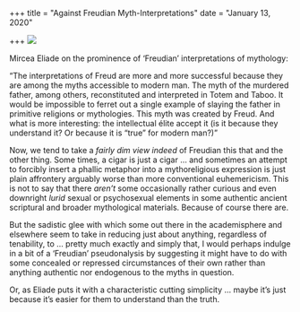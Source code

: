 +++
title = "Against Freudian Myth-Interpretations"
date = "January 13, 2020"

+++
![](https://aryaakasha.files.wordpress.com/2020/01/83022680_1567246540080871_6759382366092787712_n.jpg?w=190)

Mircea Eliade on the prominence of ‘Freudian’ interpretations of
mythology:

“The interpretations of Freud are more and more successful because they
are among the myths accessible to modern man. The myth of the murdered
father, among others, reconstituted and interpreted in Totem and Taboo.
It would be impossible to ferret out a single example of slaying the
father in primitive religions or mythologies. This myth was created by
Freud. And what is more interesting: the intellectual élite accept it
(is it because they understand it? Or because it is “true” for modern
man?)”

Now, we tend to take a *fairly dim view indeed* of Freudian this that
and the other thing. Some times, a cigar is just a cigar … and sometimes
an attempt to forcibly insert a phallic metaphor into a mythoreligious
expression is just plain affrontery arguably worse than more
conventional euhemericism. This is not to say that there *aren’t* some
occasionally rather curious and even downright *lurid* sexual or
psychosexual elements in some authentic ancient scriptural and broader
mythological materials. Because of course there are.

But the sadistic glee with which some out there in the academisphere and
elsewhere seem to take in reducing just about anything, regardless of
tenability, to … pretty much exactly and simply that, I would perhaps
indulge in a bit of a ‘Freudian’ pseudonalysis by suggesting it might
have to do with some concealed or repressed circumstances of their own
rather than anything authentic nor endogenous to the myths in question.

Or, as Eliade puts it with a characteristic cutting simplicity … maybe
it’s just because it’s easier for them to understand than the truth.
